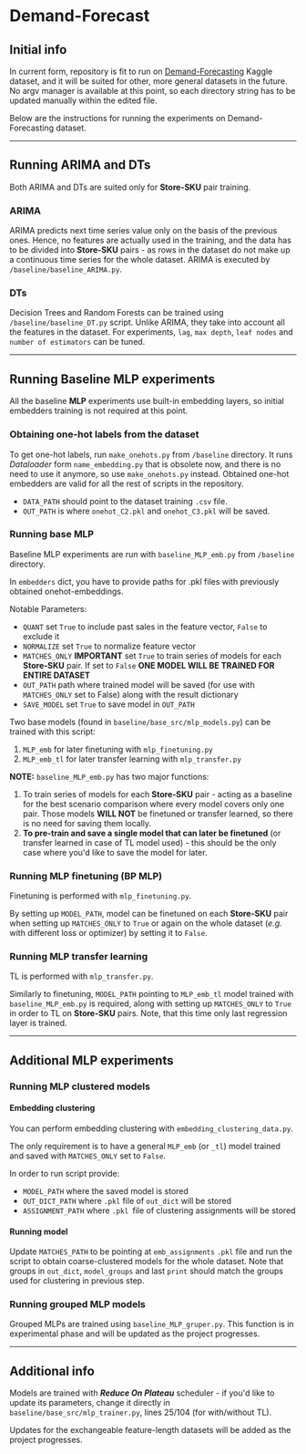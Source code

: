 # Demand-Forecast

## Initial info

In current form, repository is fit to run on [Demand-Forecasting](https://www.kaggle.com/datasets/aswathrao/demand-forecasting) 
Kaggle dataset, and it will be suited for other, more general datasets in the future.
No argv manager is available at this point, so each directory string has to be updated manually within the edited file.

Below are the instructions for running the experiments on Demand-Forecasting dataset.

---

## Running ARIMA and DTs

Both ARIMA and DTs are suited only for **Store-SKU** pair training.

### ARIMA

ARIMA predicts next time series value only on the basis of the previous ones. Hence, no features are actually used
in the training, and the data has to be divided into **Store-SKU** pairs - as rows in the dataset do not make up a 
continuous time series for the whole dataset. ARIMA is executed by `/baseline/baseline_ARIMA.py`.

### DTs

Decision Trees and Random Forests can be trained using `/baseline/baseline_DT.py` script. Unlike ARIMA, they take into 
account all the features in the dataset. For experiments, `lag`, `max depth`, `leaf nodes` and `number of estimators` 
can be tuned. 

---

## Running Baseline MLP experiments

All the baseline **MLP** experiments use built-in embedding layers, so initial embedders training is not required 
at this point.

### Obtaining one-hot labels from the dataset

To get one-hot labels, run `make_onehots.py` from `/baseline` directory. It runs _Dataloader_ form `name_embedding.py` 
that is obsolete now, and there is no need to use it anymore, so use `make_onehots.py` instead. Obtained one-hot embedders are valid for all the rest of
scripts in the repository.

- `DATA_PATH` should point to the dataset training `.csv` file.
- `OUT_PATH` is where `onehot_C2.pkl` and `onehot_C3.pkl` will be saved.

### Running base MLP 

Baseline MLP experiments are run with `baseline_MLP_emb.py` from `/baseline` directory. 

In `embedders` dict, you have to provide paths for .pkl files with previously obtained onehot-embeddings.

Notable Parameters:

- `QUANT` set `True` to include past sales in the feature vector, `False` to exclude it
- `NORMALIZE` set `True` to normalize feature vector
- `MATCHES_ONLY` **IMPORTANT** set `True` to train series of models for each **Store-SKU** pair. If set to `False` 
**ONE MODEL WILL BE TRAINED FOR ENTIRE DATASET**
- `OUT_PATH` path where trained model will be saved (for use with `MATCHES_ONLY` set to False) along with the result dictionary
- `SAVE_MODEL` set `True` to save model in `OUT_PATH`

Two base models (found in `baseline/base_src/mlp_models.py`) can be trained with this script:

1. `MLP_emb` for later finetuning with `mlp_finetuning.py`
2. `MLP_emb_tl` for later transfer learning with `mlp_transfer.py`

**NOTE:** `baseline_MLP_emb.py` has two major functions:

1. To train series of models for each **Store-SKU** pair - acting as a baseline for the best scenario comparison where 
every model covers only one pair. Those models **WILL NOT** be finetuned or transfer learned, so there is no need for 
saving them locally.
2. **To pre-train and save a single model that can later be finetuned** (or transfer learned in case of TL model used) -
this should be the only case where you'd like to save the model for later.

### Running MLP finetuning (BP MLP)

Finetuning is performed with `mlp_finetuning.py`.

By setting up `MODEL_PATH`, model can be finetuned on each **Store-SKU** pair when setting up `MATCHES_ONLY` to `True` 
or again on the whole dataset (_e.g._ with different loss or optimizer) by setting it to `False`.

### Running MLP transfer learning

TL is performed with `mlp_transfer.py`.

Similarly to finetuning, `MODEL_PATH` pointing to `MLP_emb_tl` model trained with `baseline_MLP_emb.py` is required, 
along with setting up `MATCHES_ONLY` to `True` in order to TL on **Store-SKU** pairs. Note, that this time only last 
regression layer is trained.

---

## Additional MLP experiments

### Running MLP clustered models

#### Embedding clustering

You can perform embedding clustering with `embedding_clustering_data.py`.

The only requirement is to have a general `MLP_emb` (or `_tl`) model trained and saved with `MATCHES_ONLY` set to `False`.

In order to run script provide:

- `MODEL_PATH` where the saved model is stored
- `OUT_DICT_PATH` where `.pkl` file of `out_dict` will be stored
- `ASSIGNMENT_PATH` where `.pkl `file of clustering assignments will be stored

#### Running model

Update `MATCHES_PATH` to be pointing at `emb_assignments` `.pkl` file and run the script to obtain coarse-clustered models
for the whole dataset. Note that groups in `out_dict`, `model_groups` and last `print` should match the groups used for 
clustering in previous step.

### Running grouped MLP models

Grouped MLPs are trained using `baseline_MLP_gruper.py`. This function is in experimental phase and will be updated as
the project progresses.

---

## Additional info

Models are trained with **_Reduce On Plateau_** scheduler - if you'd like to update its parameters, change it directly in
`baseline/base_src/mlp_trainer.py`, lines 25/104 (for with/without TL).

Updates for the exchangeable feature-length datasets will be added as the project progresses.
